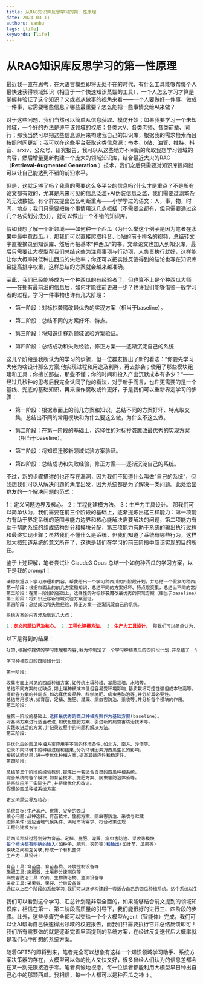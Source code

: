 ```yaml
---
title: 从RAG知识库反思学习的第一性原理
date: 2024-03-11
authors: sanbu
tags: [life]
keywords: [life]
---
```


# 从RAG知识库反思学习的第一性原理

最近我一直在思考，在大语言模型即将无处不在的时代，有什么工具能够帮每个人最快速获得领域知识（相当于一个快速知识蒸馏的工具），一个人怎么学习才算是掌握并验证了这个知识？又或者从做事的视角来看——一个人要做好一件事、做成一件事，它需要哪些信息？哪些最重要？怎么能把一些事情交给AI来做？

对于这些问题，我们当然可以简单从信息获取、模仿开始；如果我要学习一个未知领域，一个好的办法是遵守该领域的权威：各类大V、各类老师、各类前辈、同行；那我当然可以把这些信息源用来构建我自己的知识库，根据我的需求检索而且按照时间更新；我可以在这些平台获取这类信息源：书本、b站、油管、推特、抖音、arxiv、公众号、研究报告。我可以从这些地方不间断的爬取我想学习领域的内容，然后增量更新构建一个庞大的领域知识库，结合最近大火的RAG（**Retrieval-Augmented Generation** ）技术，我们之后只需要对知识库提问就可以让自己能达到不错的前沿水平。

<!--truncate-->

但是，这就足够了吗？我真的需要这么多平台的信息吗?什么才是重点？不是所有论文都有效的，尤其是未来可见的信息泛滥+AI伪装信息泛滥，我们需要过滤繁杂的无效数据。有个群友提出怎么判断重点——小学学过的语文：人，事，物，时间，地点；我们只需要把每个事情用这几点概括（不需要全都有，但只需要通过这几个名词划分成分），就可以做出一个不错的知识库。

假如我想了解一个新领域——如何种一个西瓜（为什么举这个例子是因为笔者在水果中最中意西瓜。），那我们可以直接爬取抖音、b站的前十排名的视频，总结转文字直接摘录到知识库、然后再把基本”种西瓜“的书、文章论文也加入到知识库，最后只需要让大模型帮我们总结这些为注意事项与行动项，人负责执行就好，这样能让你大概率降低种出西瓜的失败率；你还可以把实践反馈得到的结论也写在知识库且提高排序权重，这样总结的方案就会越来越准确。

至此，我们已经能够成为一个种西瓜的有经验者了，但也算不上是个种西瓜大师——在拥有最前沿的信息后，如何才能往前更进一步？也许我们能够借鉴一般学习者的过程，学习一件事物也许有几大阶段：

- 第一阶段：对标抄袭魔改最优秀的实现方案（相当于baseline）。

- 第二阶段：总结不同的方案好坏、特点。

- 第三阶段：将知识迁移新领域试验方案验证。

- 第四阶段：总结成功和失败经验，修正方案——逐渐沉淀自己的系统

这几个阶段是我所认为的学习的步骤，但一位群友提出了新的看法：”你要先学习大佬为啥设计那么方案;他实现过程和用途及利弊，再去抄袭；使用了那些模块组建和工具；你擅长那些，那些不懂；你的时间和投入产出沉默成本有多少？“——经过几秒钟的思考后我完全认同了他的看法，对于新手而言，也许更需要的是一个基线、兜底的基础知识，再来操作魔改或许更好，于是我们可以重新界定学习的步骤：

- 第一阶段：根据市面上的前几方案和知识，总结不同的方案好坏、特点取交集，总结出不同的常用模块和为什么要这么做，为什么不这么做。

- 第二阶段：在第一阶段的基础上，选择性的对标抄袭魔改最优秀的实现方案（相当于baseline）。

- 第三阶段：将知识迁移新领域试验方案验证。

- 第四阶段：总结成功和失败经验，修正方案——逐渐沉淀自己的系统。

不过，新的步骤描述的也还存在漏洞，因为我们不知道什么叫做”自己的系统“，但我想我们可以从解决问题的角度出发，因为系统都是为了解决一类问题。此处给出群友的一个解决问题的范式：

1：定义问题边界及核心。 2：工程化建模方法。 3：生产力工具设计。 那我们可以简单认为，我们需要在前三个阶段的基础上，逐渐提炼出这三样能力：第一项能力有助于界定系统的范围与能力边界和核心能解决需要解决的问题，第二项能力有助于帮助系统的组成结构划分和模块分配，第三项能力有助于系统的输出执行过程和最终实现步骤；虽然我们不懂什么是系统，但我们知道了系统有哪些行为，这样就大概知道系统的意义所在了，这也是我们在学习的前三阶段中应该实现的目的所在。

鉴于上述理解，笔者尝试让 Claude3  Opus 总结一个如何种西瓜的学习方案，以下是我的prompt：

```jsx
请你根据以下学习原理和内容，帮我给出一个学习种西瓜的四阶段计划，并总结一个假象的种西瓜的系统方案，其中四阶段的内容涉及到：
第一阶段：根据市面上的前几方案和知识，总结不同的方案好坏、特点取交集，总结出不同的常用模块和为什么要这么做，为什么不这么做。
第二阶段：在第一阶段的基础上，选择性的对标抄袭魔改最优秀的实现方案（相当于baseline）。
第三阶段：将知识迁移新领域试验方案验证。
第四阶段：总结成功和失败经验，修正方案——逐渐沉淀自己的系统。

系统方案的内容涉及到这几大点：

1：定义问题边界及核心。 2：工程化建模方法。 3：生产力工具设计。 那我们可以简单认为，我们需要在前三个阶段的基础上，逐渐提炼出这三样能力：第一项能力有助于界定系统的范围与能力边界和核心能解决需要解决的问题，第二项能力有助于帮助系统的组成结构划分和模块分配，第三项能力有助于系统的输出执行过程和最终实现步骤；虽然我们不懂什么是系统，但我们知道了系统有哪些行为，这样就大概知道系统的意义所在了，这也是我们在学习的前三阶段中应该实现的目的所在。
```

以下是得到的结果：

```jsx
好的,根据你提供的学习原理和内容,我为你制定了一个学习种植西瓜的四阶段计划,并总结了一个假想的种植西瓜系统方案。

学习种植西瓜的四阶段计划:

第一阶段:

收集市面上常见的西瓜种植方案,如传统土壤种植、基质栽培、水培等。
总结不同方案的优缺点,如土壤种植成本低但容易受环境影响,基质栽培可控性强但成本较高等。
提取各方案的共同点,如选择优良品种、科学施肥、病虫害防治等,并分析其必要性。
总结常用模块,如育苗、定植、施肥、灌溉、病虫害防治、采收等,并分析每个模块的作用。
第二阶段:

在第一阶段的基础上,选择最优秀的西瓜种植方案作为基础方案(baseline)。
对基础方案进行适当改进,如优化施肥方案、引进新的病虫害防治技术等。
实践改进后的方案,并记录过程中的问题和解决方法。
第三阶段:

将优化后的西瓜种植方案应用于不同的环境条件,如北方、南方、沙漠等。
记录不同环境下的种植过程和结果,分析环境因素对西瓜生长的影响。
根据试验结果,进一步优化种植方案,提高其适应性和稳定性。
第四阶段:

总结前三个阶段的经验教训,提炼出一套适合自己的西瓜种植系统。
完善系统的各个模块,如育苗技术、施肥方案、病虫害防治体系等。
将系统应用于实际生产,并持续优化和改进。
假想的西瓜种植系统方案:

定义问题边界及核心:

系统目标:生产高产、优质、安全的西瓜
核心问题:品种选择、育苗技术、施肥方案、病虫害防治、采收与贮藏
边界条件:适应当地气候条件、满足市场需求、符合政策法规
工程化建模方法:

将西瓜种植过程划分为育苗、定植、施肥、灌溉、病虫害防治、采收等模块
每个模块都有明确的输入(如种子、肥料、农药等)和输出(如壮苗、瓜果等)
模块之间相互关联,形成一个有机整体
生产力工具设计:

育苗工具:育苗盘、育苗基质、环境控制设备等
施肥工具:施肥器、土壤养分速测仪等
病虫害防治工具:农药、生物防治物、监测设备等
采收工具:采果剪、果袋、分级设备等
通过以上四个阶段的系统学习,我们可以逐步构建起一套适合自己的西瓜种植系统。这个系统以生产高产、优质、安全的西瓜为目标,以品种选择、育苗技术、施肥方案、病虫害防治、采收与贮藏为核心问题,并考虑了当地气候条件、市场需求、政策法规等边界条件。同时,系统采用工程化的建模方法,将种植过程划分为若干个相互关联的模块,每个模块都有明确的输入和输出,并配备了相应的生产力工具。这样,我们就可以更加系统、高效地开展西瓜种植,并不断优化和改进我们的种植方案。

```

我们可以看到这个学习、汇总计划是非常全面的，如果能够结合前文提到的领域知识库，相信在第一、第二阶段高质量的引导下，我们能很好的进行三、四阶段的步骤。此外，这些步骤完全都可以交给一个个大模型Agent（智能体）完成，我们可以让AI帮助自己快速得出领域的权威报告，而我们只需要执行它并总结反馈即可！我们所有需要做的就是逐渐完善里面提到的系统方案，在经过反复迭代后大概率就是我们心中所想的系统方案。

随着GPT5的即将到来，笔者完全可以想象有这样一个知识领域学习助手、系统方案决策器的存在，大模型可以做的比人又快又好，很多曾经人们认为的信息差都会在某一刻无限接近于零。笔者真诚地祝愿，每一位读者都能利用大模型早日种出自己心中的那颗西瓜。我相信，每一个人都可以是种西瓜之神 :) 。
